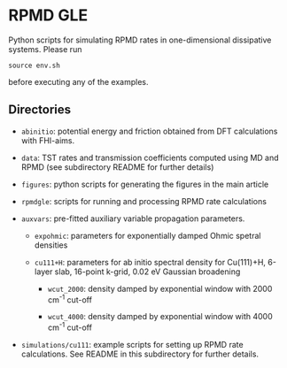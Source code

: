 # RPMD GLE

Python scripts for simulating RPMD rates in one-dimensional dissipative systems. Please run

```
source env.sh
```

before executing any of the examples.

## Directories

 * `abinitio`: potential energy and friction obtained from DFT calculations with FHI-aims.

 * `data`: TST rates and transmission coefficients computed using MD and RPMD (see subdirectory README for further details)

 * `figures`: python scripts for generating the figures in the main article

 * `rpmdgle`: scripts for running and processing RPMD rate calculations

 * `auxvars`: pre-fitted auxiliary variable propagation parameters.

    + `expohmic`: parameters for exponentially damped Ohmic spetral densities

    + `cu111+H`: parameters for ab initio spectral density for Cu(111)+H,
    6-layer slab, 16-point k-grid, 0.02 eV Gaussian broadening

      - `wcut_2000`: density damped by exponential window with 2000 cm<sup>-1</sup> cut-off
      
      - `wcut_4000`: density damped by exponential window with 4000 cm<sup>-1</sup> cut-off

 * `simulations/cu111`: example scripts for setting up RPMD rate calculations. See README in this subdirectory for further details. 
